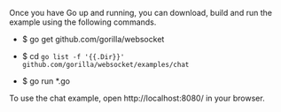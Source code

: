 Once you have Go up and running, you can download, build and run the example using the following commands.

- $ go get github.com/gorilla/websocket

- $ cd `go list -f '{{.Dir}}' github.com/gorilla/websocket/examples/chat`

- $ go run *.go

To use the chat example, open http://localhost:8080/ in your browser.